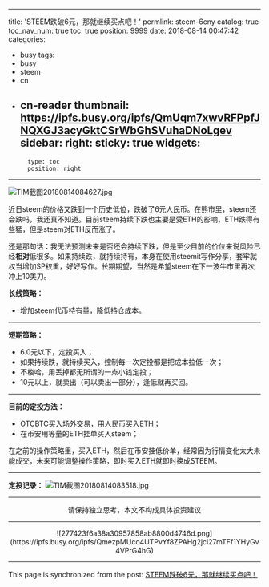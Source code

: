 
---
title: 'STEEM跌破6元，那就继续买点吧！'
permlink: steem-6cny
catalog: true
toc_nav_num: true
toc: true
position: 9999
date: 2018-08-14 00:47:42
categories:
- busy
tags:
- busy
- steem
- cn
- cn-reader
thumbnail: https://ipfs.busy.org/ipfs/QmUqm7xwvRFPpfJNQXGJ3acyGktCSrWbGhSVuhaDNoLgev
sidebar:
    right:
        sticky: true
widgets:
    -
        type: toc
        position: right
---


![TIM截图20180814084627.jpg](https://ipfs.busy.org/ipfs/QmUqm7xwvRFPpfJNQXGJ3acyGktCSrWbGhSVuhaDNoLgev)

近日steem的价格又跌到一个历史低位，跌破了6元人民币。在熊市里，steem还会跌吗，我还真不知道。目前steem持续下跌也主要是受ETH的影响，ETH跌得有些猛，但是steem对ETH反而涨了。

还是那句话：我无法预测未来是否还会持续下跌，但是至少目前的价位来说风险已经**相对**低很多。如果持续跌，就持续持有，本身在使用steemit写作分享，套牢就权当增加SP权重，好好写作。长期期望，当然是希望steem在下一波牛市里再次冲上10美刀。

**长线策略：**
* 增加steem代币持有量，降低持仓成本。

---

**短期策略：**
* 6.0元以下，定投买入；
* 如果持续跌，就持续买入，控制每一次定投都是把成本拉低一次；
* 不梭哈，用丢掉都无所谓的一点小钱定投；
* 10元以上，就卖出（可以卖出一部分），逢低就再买回。

---
**目前的定投方法：**
* OTCBTC买入场外交易，用人民币买入ETH；
* 在币安用等量的ETH挂单买入steem；


在之前的操作策略里，买入ETH，然后在币安挂低价单，经常因为行情变化太大未能成交，未来可能调整操作策略，即时买入ETH就即时换成STEEM。

---
**定投记录：**
![TIM截图20180814083518.jpg](https://ipfs.busy.org/ipfs/QmPj9h7ebLhag8pfdvHm579c7Si1j7AeJHbx5A5RxPj7sj)


---

<center>请保持独立思考，本文不构成具体投资建议</center>

---

<center>![277423f6a38a30957858ab8800d4746d.png](https://ipfs.busy.org/ipfs/QmezpMUco4UTPvYf8ZPAHg2jci27mTFf1YHyGv4VPrG4hG)</center>

- - -

This page is synchronized from the post: [STEEM跌破6元，那就继续买点吧！](https://steemit.com/@yellowbird/steem-6cny)
